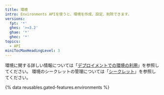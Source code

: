 ```yaml
---
title: 環境
intro: Environments APIを使うと、環境を作成、設定、削除できます。
versions:
  fpt: '*'
  ghes: '>=3.2'
  ghae: '*'
  ghec: '*'
topics:
  - API
miniTocMaxHeadingLevel: 3
---
```


環境に関する詳しい情報については「[デプロイメントでの環境の利用](/actions/deployment/using-environments-for-deployment)」を参照してください。 環境のシークレットの管理については「[シークレット](/rest/reference/actions#secrets)」を参照してください。

{% data reusables.gated-features.environments %}
